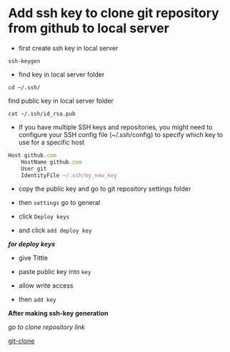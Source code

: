# Add ssh key to clone git repository from github to local server

- first create ssh key in local server

```git
ssh-keygen
```

- find key in local server folder

```git
cd ~/.ssh/
```

find public key in local server folder

```git
cat ~/.ssh/id_rsa.pub
```

* If you have multiple SSH keys and repositories, you might need to configure your SSH config file (~/.ssh/config) to specify which key to use for a specific host

```javascript
Host github.com
    HostName github.com
    User git
    IdentityFile ~/.ssh/my_new_key
```

- copy the public key and go to git repository settings folder

- then `settings` go to general

- click `Deploy keys`

* and click `add deploy key`

_**for deploy keys**_

- give Tittle

- paste public key into `key`

- allow write access

- then `add key`

**After making ssh-key generation**

_go to clone repository link_

[git-clone](https://github.com/rio-ke/linux-learn/blob/main/git/git-clone.md)
